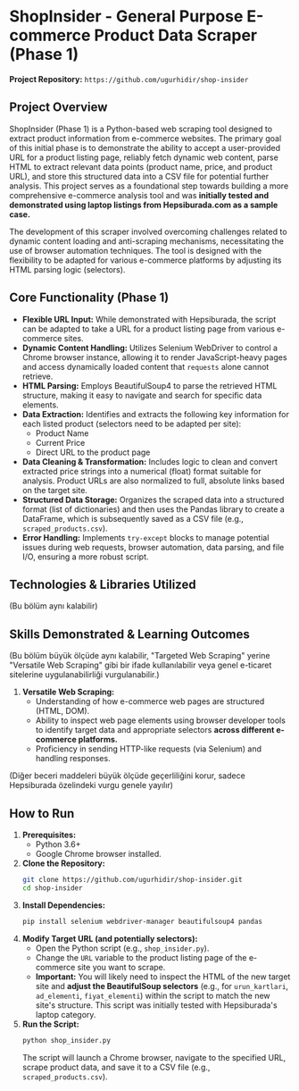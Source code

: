 # ShopInsider - General Purpose E-commerce Product Data Scraper (Phase 1)

**Project Repository:** `https://github.com/ugurhidir/shop-insider`

## Project Overview

ShopInsider (Phase 1) is a Python-based web scraping tool designed to extract product information from e-commerce websites. The primary goal of this initial phase is to demonstrate the ability to accept a user-provided URL for a product listing page, reliably fetch dynamic web content, parse HTML to extract relevant data points (product name, price, and product URL), and store this structured data into a CSV file for potential further analysis. This project serves as a foundational step towards building a more comprehensive e-commerce analysis tool and was **initially tested and demonstrated using laptop listings from Hepsiburada.com as a sample case.**

The development of this scraper involved overcoming challenges related to dynamic content loading and anti-scraping mechanisms, necessitating the use of browser automation techniques. The tool is designed with the flexibility to be adapted for various e-commerce platforms by adjusting its HTML parsing logic (selectors).

## Core Functionality (Phase 1)

*   **Flexible URL Input:** While demonstrated with Hepsiburada, the script can be adapted to take a URL for a product listing page from various e-commerce sites.
*   **Dynamic Content Handling:** Utilizes Selenium WebDriver to control a Chrome browser instance, allowing it to render JavaScript-heavy pages and access dynamically loaded content that `requests` alone cannot retrieve.
*   **HTML Parsing:** Employs BeautifulSoup4 to parse the retrieved HTML structure, making it easy to navigate and search for specific data elements.
*   **Data Extraction:** Identifies and extracts the following key information for each listed product (selectors need to be adapted per site):
    *   Product Name
    *   Current Price
    *   Direct URL to the product page
*   **Data Cleaning & Transformation:** Includes logic to clean and convert extracted price strings into a numerical (float) format suitable for analysis. Product URLs are also normalized to full, absolute links based on the target site.
*   **Structured Data Storage:** Organizes the scraped data into a structured format (list of dictionaries) and then uses the Pandas library to create a DataFrame, which is subsequently saved as a CSV file (e.g., `scraped_products.csv`).
*   **Error Handling:** Implements `try-except` blocks to manage potential issues during web requests, browser automation, data parsing, and file I/O, ensuring a more robust script.

## Technologies & Libraries Utilized
(Bu bölüm aynı kalabilir)

## Skills Demonstrated & Learning Outcomes
(Bu bölüm büyük ölçüde aynı kalabilir, "Targeted Web Scraping" yerine "Versatile Web Scraping" gibi bir ifade kullanılabilir veya genel e-ticaret sitelerine uygulanabilirliği vurgulanabilir.)

1.  **Versatile Web Scraping:**
    *   Understanding of how e-commerce web pages are structured (HTML, DOM).
    *   Ability to inspect web page elements using browser developer tools to identify target data and appropriate selectors **across different e-commerce platforms.**
    *   Proficiency in sending HTTP-like requests (via Selenium) and handling responses.

(Diğer beceri maddeleri büyük ölçüde geçerliliğini korur, sadece Hepsiburada özelindeki vurgu genele yayılır)

## How to Run

1.  **Prerequisites:**
    *   Python 3.6+
    *   Google Chrome browser installed.
2.  **Clone the Repository:**
    ```bash
    git clone https://github.com/ugurhidir/shop-insider.git
    cd shop-insider
    ```
3.  **Install Dependencies:**
    ```bash
    pip install selenium webdriver-manager beautifulsoup4 pandas
    ```
4.  **Modify Target URL (and potentially selectors):**
    *   Open the Python script (e.g., `shop_insider.py`).
    *   Change the `URL` variable to the product listing page of the e-commerce site you want to scrape.
    *   **Important:** You will likely need to inspect the HTML of the new target site and **adjust the BeautifulSoup selectors** (e.g., for `urun_kartlari`, `ad_elementi`, `fiyat_elementi`) within the script to match the new site's structure. This script was initially tested with Hepsiburada's laptop category.
5.  **Run the Script:**
    ```bash
    python shop_insider.py
    ```
    The script will launch a Chrome browser, navigate to the specified URL, scrape product data, and save it to a CSV file (e.g., `scraped_products.csv`).

